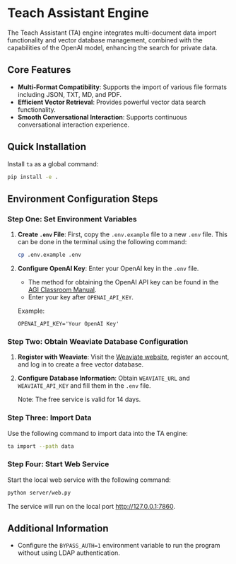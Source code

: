 # Teach Assistant Engine

The Teach Assistant (TA) engine integrates multi-document data import functionality and vector database management, combined with the capabilities of the OpenAI model, enhancing the search for private data.

## Core Features
- **Multi-Format Compatibility**: Supports the import of various file formats including JSON, TXT, MD, and PDF.
- **Efficient Vector Retrieval**: Provides powerful vector data search functionality.
- **Smooth Conversational Interaction**: Supports continuous conversational interaction experience.

## Quick Installation
Install `ta` as a global command:

```bash
pip install -e .
```

## Environment Configuration Steps

### Step One: Set Environment Variables

1. **Create `.env` File**: First, copy the `.env.example` file to a new `.env` file. This can be done in the terminal using the following command:

    ```bash
    cp .env.example .env
    ```

2. **Configure OpenAI Key**: Enter your OpenAI key in the `.env` file.
   - The method for obtaining the OpenAI API key can be found in the [AGI Classroom Manual](https://a.agiclass.ai).
   - Enter your key after `OPENAI_API_KEY`.

    Example:

    ```env
    OPENAI_API_KEY='Your OpenAI Key'
    ```

### Step Two: Obtain Weaviate Database Configuration

1. **Register with Weaviate**: Visit the [Weaviate website](https://console.weaviate.cloud/), register an account, and log in to create a free vector database.

2. **Configure Database Information**: Obtain `WEAVIATE_URL` and `WEAVIATE_API_KEY` and fill them in the `.env` file.

    Note: The free service is valid for 14 days.

### Step Three: Import Data

Use the following command to import data into the TA engine:

```bash
ta import --path data
```

### Step Four: Start Web Service

Start the local web service with the following command:

```bash
python server/web.py
```

The service will run on the local port http://127.0.0.1:7860.

## Additional Information

- Configure the `BYPASS_AUTH=1` environment variable to run the program without using LDAP authentication.